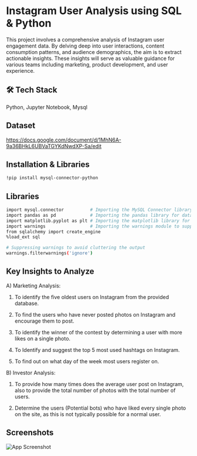 
# Instagram User Analysis using SQL & Python

This project involves a comprehensive analysis of Instagram user engagement data. By delving deep into user interactions, content consumption patterns, and audience demographics, the aim is to extract actionable insights. These insights will serve as valuable guidance for various teams including marketing, product development, and user experience.


## 🛠 Tech Stack
Python, Jupyter Notebook, Mysql


## Dataset

https://docs.google.com/document/d/1MhN6A-9a36BHkL6UBVaTGYKdNwdXP-Sa/edit
## Installation & Libraries

```bash
!pip install mysql-connector-python

```
## Libraries
```bash
import mysql.connector          # Importing the MySQL Connector library for connecting to MySQL databases
import pandas as pd             # Importing the pandas library for data manipulation and analysis
import matplotlib.pyplot as plt # Importing the matplotlib library for data visualization
import warnings                 # Importing the warnings module to suppress warnings during code execution
from sqlalchemy import create_engine
%load_ext sql

# Suppressing warnings to avoid cluttering the output
warnings.filterwarnings('ignore')
```

    
## Key Insights to Analyze

A) Marketing Analysis:

1) To identify the five oldest users on Instagram from the provided database.

2) To find the users who have never posted photos on Instagram and encourage them to post.

3) To identify the winner of the contest by determining a user with more likes on a single photo.

4) To Identify and suggest the top 5 most used hashtags on Instagram.

5) To find out on what day of the week most users register on.

B) Investor Analysis:

1) To provide how many times does the average user post on Instagram, also to provide the total number of photos with the total number of users.

2) Determine the users (Potential bots) who have liked every single photo on the site, as this is not typically possible for a normal user.
## Screenshots

![App Screenshot](https://github.com/raghul3/Instagram-User-Analysis-/assets/81759525/e96007ce-423e-4582-8747-6ebaa658f186)

